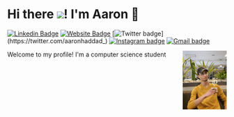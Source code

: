 # Hi there ![](https://komarev.com/ghpvc/?username=aaronhaddad.aaronhaddad&label=visitor+number&style=flat-square)! I'm Aaron 👋

[![Linkedin Badge](https://img.shields.io/badge/haddadaaron-blue?style=flat&logo=Linkedin&logoColor=white&link=https://www.linkedin.com/in/haddadaaron/)](https://www.linkedin.com/in/haddadaaron/)
[![Website Badge](https://img.shields.io/badge/aaronhaddad.me-47CCCC?style=flat&logo=Google-Chrome&logoColor=white&link=https://aaronhaddad.me)](https://aaronhaddad.me)
[![Twitter badge](https://img.shields.io/badge/aaronhaddad__-1ca0f1?style=flat&labelColor=1ca0f1&logo=twitter&logoColor=white&link=https://twitter.com/aaronhaddad_)](https://twitter.com/aaronhaddad_)
[![Instagram badge](https://img.shields.io/badge/aaronhaddad__-purple?style=flat&logo=instagram&logoColor=white&link=https://instagram.com/aaronhaddad_/)](https://instagram.com/aaronhaddad_)
[![Gmail badge](https://img.shields.io/badge/aaron.haddad@etudiant--isi.utm.tn-c14438?style=flat&logo=Gmail&logoColor=white&link=mailto:aaron.haddad@etudiant-isi.utm.tn)](mailto:aaron.haddad@etudiant-isi.utm.tn)

<img align="right" src="Untitled design.gif" width="20%">

Welcome to my profile! I'm a computer science student 
